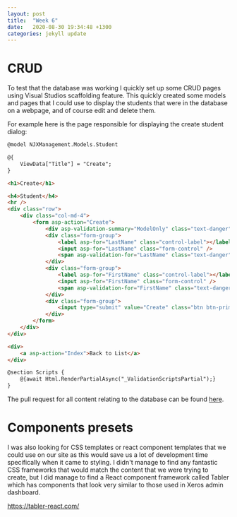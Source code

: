 ```yaml
---
layout: post
title:  "Week 6"
date:   2020-08-30 19:34:48 +1300
categories: jekyll update
---
```


# CRUD

To test that the database was working I quickly set up some CRUD pages using Visual Studios scaffolding feature. This quickly created some models and pages that I could use to display the students that were in the database on a webpage, and of course edit and delete them.

For example here is the page responsible for displaying the create student dialog:

```html
@model NJXManagement.Models.Student

@{
    ViewData["Title"] = "Create";
}

<h1>Create</h1>

<h4>Student</h4>
<hr />
<div class="row">
    <div class="col-md-4">
        <form asp-action="Create">
            <div asp-validation-summary="ModelOnly" class="text-danger"></div>
            <div class="form-group">
                <label asp-for="LastName" class="control-label"></label>
                <input asp-for="LastName" class="form-control" />
                <span asp-validation-for="LastName" class="text-danger"></span>
            </div>
            <div class="form-group">
                <label asp-for="FirstName" class="control-label"></label>
                <input asp-for="FirstName" class="form-control" />
                <span asp-validation-for="FirstName" class="text-danger"></span>
            </div>
            <div class="form-group">
                <input type="submit" value="Create" class="btn btn-primary" />
            </div>
        </form>
    </div>
</div>

<div>
    <a asp-action="Index">Back to List</a>
</div>

@section Scripts {
    @{await Html.RenderPartialAsync("_ValidationScriptsPartial");}
}
```

The pull request for all content relating to the database can be found [here](https://github.com/Marrnj2/XeroWebProject/pull/15).



# Components presets

I was also looking for CSS templates or react component templates that we could use on our site as this would save us a lot of development time specifically when it came to styling. I didn't manage to find any fantastic CSS frameworks that would match the content that we were trying to create, but I did manage to find a React component framework called Tabler which has components that look very similar to those used in Xeros admin dashboard.

https://tabler-react.com/